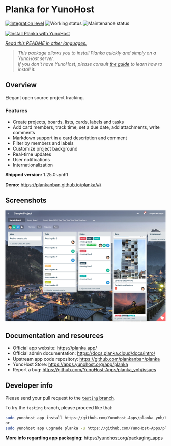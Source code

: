 <!--
N.B.: This README was automatically generated by <https://github.com/YunoHost/apps/tree/master/tools/readme_generator>
It shall NOT be edited by hand.
-->

# Planka for YunoHost

[![Integration level](https://apps.yunohost.org/badge/integration/planka)](https://ci-apps.yunohost.org/ci/apps/planka/)
![Working status](https://apps.yunohost.org/badge/state/planka)
![Maintenance status](https://apps.yunohost.org/badge/maintained/planka)

[![Install Planka with YunoHost](https://install-app.yunohost.org/install-with-yunohost.svg)](https://install-app.yunohost.org/?app=planka)

*[Read this README in other languages.](./ALL_README.md)*

> *This package allows you to install Planka quickly and simply on a YunoHost server.*  
> *If you don't have YunoHost, please consult [the guide](https://yunohost.org/install) to learn how to install it.*

## Overview

Elegant open source project tracking.

### Features

- Create projects, boards, lists, cards, labels and tasks
- Add card members, track time, set a due date, add attachments, write comments
- Markdown support in a card description and comment
- Filter by members and labels
- Customize project background
- Real-time updates
- User notifications
- Internationalization


**Shipped version:** 1.25.0~ynh1

**Demo:** <https://plankanban.github.io/planka/#/>

## Screenshots

![Screenshot of Planka](./doc/screenshots/screenshot.png)

## Documentation and resources

- Official app website: <https://planka.app/>
- Official admin documentation: <https://docs.planka.cloud/docs/intro/>
- Upstream app code repository: <https://github.com/plankanban/planka>
- YunoHost Store: <https://apps.yunohost.org/app/planka>
- Report a bug: <https://github.com/YunoHost-Apps/planka_ynh/issues>

## Developer info

Please send your pull request to the [`testing` branch](https://github.com/YunoHost-Apps/planka_ynh/tree/testing).

To try the `testing` branch, please proceed like that:

```bash
sudo yunohost app install https://github.com/YunoHost-Apps/planka_ynh/tree/testing --debug
or
sudo yunohost app upgrade planka -u https://github.com/YunoHost-Apps/planka_ynh/tree/testing --debug
```

**More info regarding app packaging:** <https://yunohost.org/packaging_apps>
